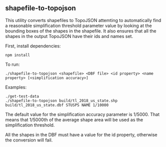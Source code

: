 ## shapefile-to-topojson

This utility converts shapefiles to TopoJSON attemting to automatically find a reasonable simplification threshold parameter value by looking
at the bounding boxes of the shapes in the shapefile.
It also ensures that all the shapes in the output TopoJSON have their ids and names set.

First, install dependencies:

    npm install

To run:

    ./shapefile-to-topojson <shapefile> <DBF file> <id property> <name property> [<simplification accuracy>]


Examples:

    ./get-test-data
    ./shapefile-to-topojson build/tl_2018_us_state.shp build/tl_2018_us_state.dbf STUSPS NAME 1/10000

The default value for the simplification accuracy parameter is 1/5000.
That means that 1/5000th of the average shape area will be used as the simplification threshold.

All the shapes in the DBF must have a value for the id property, otherwise the conversion will fail.
